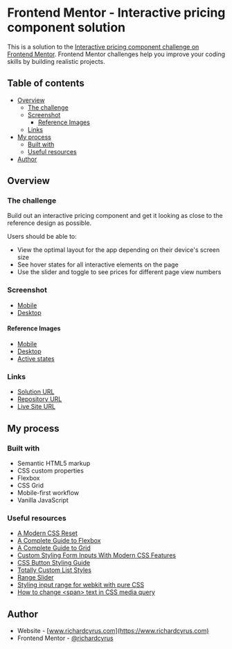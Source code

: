 # Frontend Mentor - Interactive pricing component solution

This is a solution to the [Interactive pricing component challenge on Frontend Mentor](https://www.frontendmentor.io/challenges/interactive-pricing-component-t0m8PIyY8). Frontend Mentor challenges help you improve your coding skills by building realistic projects.

## Table of contents

- [Overview](#overview)
  - [The challenge](#the-challenge)
  - [Screenshot](#screenshot)
    - [Reference Images](#reference-images)
  - [Links](#links)
- [My process](#my-process)
  - [Built with](#built-with)
  - [Useful resources](#useful-resources)
- [Author](#author)

## Overview

### The challenge

Build out an interactive pricing component and get it looking as close to the reference design as possible.

Users should be able to:

- View the optimal layout for the app depending on their device's screen size
- See hover states for all interactive elements on the page
- Use the slider and toggle to see prices for different page view numbers

### Screenshot

- [Mobile](./design/screenshots/mobile-screenshot.jpg)
- [Desktop](./design/screenshots/desktop-screenshot.jpg)

#### Reference Images

- [Mobile](./design/reference/mobile-design.jpg)
- [Desktop](./design/reference/desktop-design.jpg)
- [Active states](./design/reference/active-states.jpg)

### Links

- [Solution URL](https://www.frontendmentor.io/solutions/interactive-pricing-component-html-css-vanillajs-RpTBbk6eH)
- [Repository URL](https://github.com/richardcyrus/fm-interactive-pricing-component)
- [Live Site URL](https://richardcyrus.github.io/fm-interactive-pricing-component)

## My process

### Built with

- Semantic HTML5 markup
- CSS custom properties
- Flexbox
- CSS Grid
- Mobile-first workflow
- Vanilla JavaScript

### Useful resources

- [A Modern CSS Reset](https://piccalil.li/blog/a-modern-css-reset/)
- [A Complete Guide to Flexbox](https://css-tricks.com/snippets/css/a-guide-to-flexbox/)
- [A Complete Guide to Grid](https://css-tricks.com/snippets/css/complete-guide-grid/)
- [Custom Styling Form Inputs With Modern CSS Features](https://css-tricks.com/custom-styling-form-inputs-with-modern-css-features/)
- [CSS Button Styling Guide](https://moderncss.dev/css-button-styling-guide/)
- [Totally Custom List Styles](https://moderncss.dev/totally-custom-list-styles/)
- [Range Slider](https://codepen.io/lavary/pen/OJbQPXe)
- [Styling input range for webkit with pure CSS](https://stackoverflow.com/questions/34850327/styling-input-range-for-webkit-with-pure-css)
- [How to change &lt;span&gt; text in CSS media query](https://stackoverflow.com/questions/55975602/how-to-change-span-text-in-css-media-query)

## Author

- Website - [www.richardcyrus.com](https://www.richardcyrus.com)
- Frontend Mentor - [@richardcyrus](https://www.frontendmentor.io/profile/richardcyrus)
